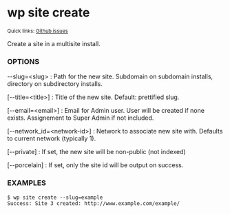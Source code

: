 # wp site create

<small>Quick links: <a href="https://github.com/issues?q=is%3Aopen+label%3Acommand%3Asite-create+sort%3Aupdated-desc+org%3Awp-cli">Github issues</a></small>

Create a site in a multisite install.

### OPTIONS

\--slug=&lt;slug&gt;
: Path for the new site. Subdomain on subdomain installs, directory on subdirectory installs.

[\--title=&lt;title&gt;]
: Title of the new site. Default: prettified slug.

[\--email=&lt;email&gt;]
: Email for Admin user. User will be created if none exists. Assignement to Super Admin if not included.

[\--network_id=&lt;network-id&gt;]
: Network to associate new site with. Defaults to current network (typically 1).

[\--private]
: If set, the new site will be non-public (not indexed)

[\--porcelain]
: If set, only the site id will be output on success.

### EXAMPLES

    $ wp site create --slug=example
    Success: Site 3 created: http://www.example.com/example/


